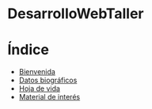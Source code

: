 # DesarrolloWebTaller

# Índice
- [Bienvenida](#bienvenida)
- [Datos biográficos](#datos-biográficos)
- [Hoja de vida](#hoja_de_vida)
- [Material de interés](#material-de-interés)
